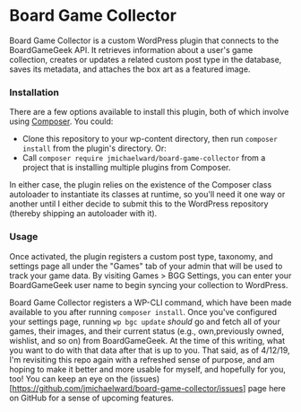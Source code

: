 # Board Game Collector
Board Game Collector is a custom WordPress plugin that connects to the
BoardGameGeek API. It retrieves information about a user's game collection,
creates or updates a related custom post type in the database, saves its
metadata, and attaches the box art as a featured image.

### Installation
There are a few options available to install this plugin, both of which
involve using [Composer](https://getcomposer.org). You could:

- Clone this repository to your wp-content directory, then run `composer install`
    from the plugin's directory. Or:
- Call `composer require jmichaelward/board-game-collector` from a project
    that is installing multiple plugins from Composer.

In either case, the plugin relies on the existence of the Composer
class autoloader to instantiate its classes at runtime, so you'll
need it one way or another until I either decide to submit this to
the WordPress repository (thereby shipping an autoloader with it).

### Usage
Once activated, the plugin registers a custom post type, taxonomy, and
settings page all under the "Games" tab of your admin that will be used
to track your game data. By visiting Games > BGG Settings, you can
enter your BoardGameGeek user name to begin syncing your collection
to WordPress.

Board Game Collector registers a WP-CLI command, which have been
made available to you after running `composer install`. Once you've
configured your settings page, running `wp bgc update` _should_ go and
fetch all of your games, their images, and their current status
(e.g., own,previously owned, wishlist, and so on) from BoardGameGeek.
At the time of this writing, what you want to do with that data after
that is up to you. That said, as of 4/12/19, I'm revisiting this repo
again with a refreshed sense of purpose, and am hoping to make it
better and more usable for myself, and hopefully for you, too! You can
keep an eye on the (issues)[https://github.com/jmichaelward/board-game-collector/issues]
page here on GitHub for a sense of upcoming features.
